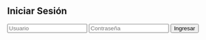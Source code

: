 <!DOCTYPE html>
<html lang="es">
<head>
  <meta charset="UTF-8">
</head>
<body>

  <div class="login-box">
    <h2>Iniciar Sesión</h2>
    <form onsubmit="return validarLogin(event)">
      <input type="text" id="usuario" placeholder="Usuario" required>
      <input type="password" id="contraseña" placeholder="Contraseña" required>
      <button type="submit">Ingresar</button>
    </form>
    <p id="mensaje" style="color: red;"></p>
  </div>
</body>
</html>
